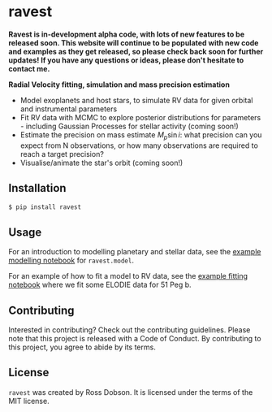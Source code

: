 # ravest

**Ravest is in-development alpha code, with lots of new features to be released soon. This website will continue to be populated with new code and examples as they get released, so please check back soon for further updates! If you have any questions or ideas, please don't hesitate to contact me.**


**Radial Velocity fitting, simulation and mass precision estimation**
- Model exoplanets and host stars, to simulate RV data for given orbital and instrumental parameters
- Fit RV data with MCMC to explore posterior distributions for parameters - including Gaussian Processes for stellar activity (coming soon!)
- Estimate the precision on mass estimate $M_p\sin{i}$: what precision can you expect from N observations, or how many observations are required to reach a target precision?
- Visualise/animate the star's orbit (coming soon!)


## Installation

```bash
$ pip install ravest
```

## Usage

For an introduction to modelling planetary and stellar data, see the  [example modelling notebook](https://ravest.readthedocs.io/en/latest/Examples/example_model.html) for `ravest.model`.

For an example of how to fit a model to RV data, see the [example fitting notebook](https://ravest.readthedocs.io/en/latest/Examples/example_fitting.html) where we fit some ELODIE data for 51 Peg b.

## Contributing

Interested in contributing? Check out the contributing guidelines. Please note that this project is released with a Code of Conduct. By contributing to this project, you agree to abide by its terms.

## License

`ravest` was created by Ross Dobson. It is licensed under the terms of the MIT license.
